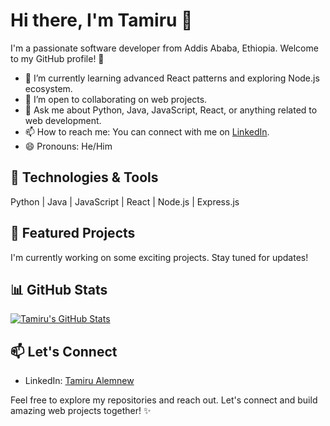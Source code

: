 # Hi there, I'm Tamiru 👋

I'm a passionate software developer from Addis Ababa, Ethiopia. Welcome to my GitHub profile! 🚀

- 🌱 I’m currently learning advanced React patterns and exploring Node.js ecosystem.
- 👯 I’m open to collaborating on web projects.
- 💬 Ask me about Python, Java, JavaScript, React, or anything related to web development.
- 📫 How to reach me: You can connect with me on [LinkedIn](https://www.linkedin.com/in/tamiru-alemnew/).
- 😄 Pronouns: He/Him

## 🔧 Technologies & Tools

Python | Java | JavaScript | React | Node.js | Express.js

## 🌟 Featured Projects

I'm currently working on some exciting projects. Stay tuned for updates!

## 📊 GitHub Stats

[![Tamiru's GitHub Stats](https://github-readme-stats.vercel.app/api?username=yourgithubusername&show_icons=true&theme=dark)](https://github.com/Tamiru-Alemnew)

## 📫 Let's Connect

- LinkedIn: [Tamiru Alemnew](https://www.linkedin.com/in/tamiru-alemnew/)

Feel free to explore my repositories and reach out. Let's connect and build amazing web projects together! ✨
